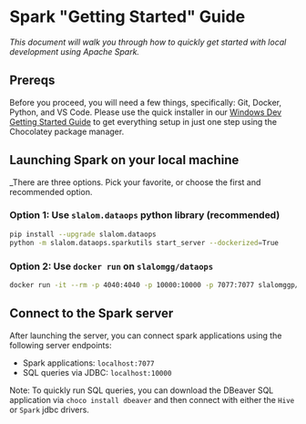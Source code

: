 # Spark "Getting Started" Guide

_This document will walk you through how to quickly get started with local development using Apache Spark._

## Prereqs

Before you proceed, you will need a few things, specifically: Git, Docker, Python, and VS Code. Please use the quick installer in our [Windows Dev Getting Started Guide](windows_development.md) to get everything setup in just one step using the Chocolatey package manager.

## Launching Spark on your local machine

_There are three options. Pick your favorite, or choose the first and recommended option.

### Option 1: Use `slalom.dataops` python library (recommended)

```bash
pip install --upgrade slalom.dataops
python -m slalom.dataops.sparkutils start_server --dockerized=True
```

### Option 2: Use `docker run` on `slalomgg/dataops`

```bash
docker run -it --rm -p 4040:4040 -p 10000:10000 -p 7077:7077 slalomggp/dataops:latest-dev spark start_server
```

## Connect to the Spark server

After launching the server, you can connect spark applications using the following server endpoints:

* Spark applications: `localhost:7077`
* SQL queries via JDBC: `localhost:10000`

Note: To quickly run SQL queries, you can download the DBeaver SQL application via `choco install dbeaver` and then connect with either the `Hive` or `Spark` jdbc drivers.

